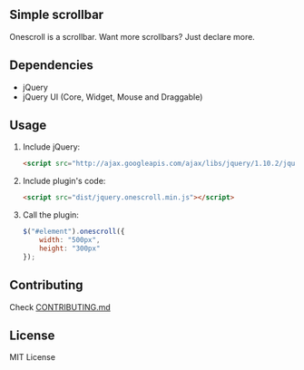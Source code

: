## Simple scrollbar

Onescroll is a scrollbar. Want more scrollbars? Just declare more.

## Dependencies

* jQuery
* jQuery UI (Core, Widget, Mouse and Draggable)

## Usage

1. Include jQuery:

	```html
	<script src="http://ajax.googleapis.com/ajax/libs/jquery/1.10.2/jquery.min.js"></script>
	```

2. Include plugin's code:

	```html
	<script src="dist/jquery.onescroll.min.js"></script>
	```

3. Call the plugin:

	```javascript
	$("#element").onescroll({
		width: "500px",
		height: "300px"
	});
	```

## Contributing

Check [CONTRIBUTING.md](https://github.com/kahwee/onescroll/blob/master/CONTRIBUTING.md)

## License

MIT License
